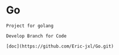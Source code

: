 # Go
```Project for golang```
````
Develop Branch for Code
````
`[doc](https://github.com/Eric-jxl/Go.git)`
